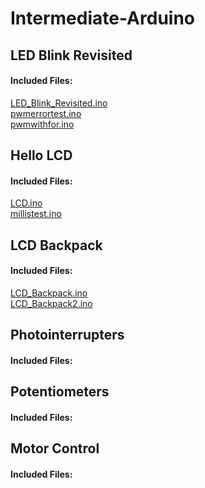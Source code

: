 # Intermediate-Arduino

## LED Blink Revisited
#### Included Files:
<a href="LED_Blink_Revisited">LED_Blink_Revisited.ino</a> <br/>
<a href="pwmerrortest">pwmerrortest.ino</a> <br/>
<a href="pwmwithfor">pwmwithfor.ino</a> <br/>

## Hello LCD
#### Included Files:
<a href="LCD">LCD.ino</a> <br/>
<a href="millistest">millistest.ino</a> <br/>

## LCD Backpack
#### Included Files:
<a href="LCD_Backpack">LCD_Backpack.ino</a> <br/>
<a href="LCD_Backpack2">LCD_Backpack2.ino</a> <br/>

## Photointerrupters
#### Included Files:


## Potentiometers
#### Included Files:


## Motor Control
#### Included Files:





<a href=""></a> <br/>
